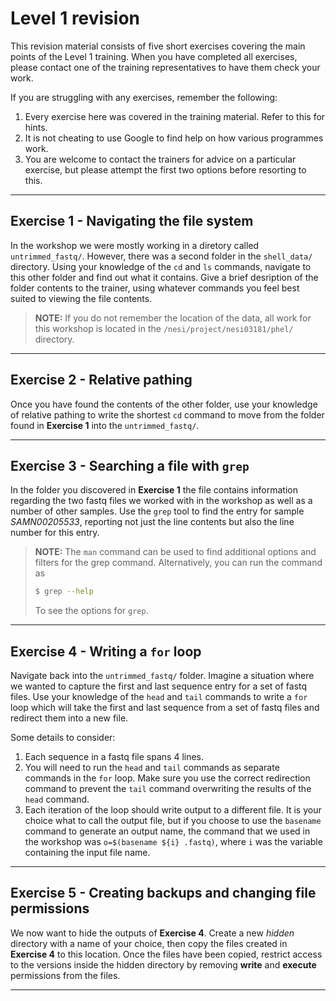 # Level 1 revision

This revision material consists of five short exercises covering the main points of the Level 1 training. When you have completed all exercises, please contact one of the training representatives to have them check your work.

If you are struggling with any exercises, remember the following:

1. Every exercise here was covered in the training material. Refer to this for hints.
2. It is not cheating to use Google to find help on how various programmes work.
3. You are welcome to contact the trainers for advice on a particular exercise, but please attempt the first two options before resorting to this.

---

## Exercise 1 - Navigating the file system

In the workshop we were mostly working in a diretory called `untrimmed_fastq/`. However, there was a second folder in the `shell_data/` directory. Using your knowledge of the `cd` and `ls` commands, navigate to this other folder and find out what it contains. Give a brief desription of the folder contents to the trainer, using whatever commands you feel best suited to viewing the file contents.

>**NOTE:** If you do not remember the location of the data, all work for this workshop is located in the `/nesi/project/nesi03181/phel/` directory.

---

## Exercise 2 - Relative pathing

Once you have found the contents of the other folder, use your knowledge of relative pathing to write the shortest `cd` command to move from the folder found in **Exercise 1** into the `untrimmed_fastq/`.

---

## Exercise 3 - Searching a file with `grep`

In the folder you discovered in **Exercise 1** the file contains information regarding the two fastq files we worked with in the workshop as well as a number of other samples. Use the `grep` tool to find the entry for sample *SAMN00205533*, reporting not just the line contents but also the line number for this entry.

>**NOTE:** The `man` command can be used to find additional options and filters for the grep command. Alternatively, you can run the command as
>```bash
>$ grep --help
>```
>To see the options for `grep`.

---

## Exercise 4 - Writing a `for` loop

Navigate back into the `untrimmed_fastq/` folder. Imagine a situation where we wanted to capture the first and last sequence entry for a set of fastq files. Use your knowledge of the `head` and `tail` commands to write a `for` loop which will take the first and last sequence from a set of fastq files and redirect them into a new file.

Some details to consider:

1. Each sequence in a fastq file spans 4 lines.
2. You will need to run the `head` and `tail` commands as separate commands in the `for` loop. Make sure you use the correct redirection command to prevent the `tail` command overwriting the results of the `head` command.
3. Each iteration of the loop should write output to a different file. It is your choice what to call the output file, but if you choose to use the `basename` command to generate an output name, the command that we used in the workshop was `o=$(basename ${i} .fastq)`, where `i` was the variable containing the input file name.

---

## Exercise 5 - Creating backups and changing file permissions

We now want to hide the outputs of **Exercise 4**. Create a new *hidden* directory with a name of your choice, then copy the files created in **Exercise 4** to this location. Once the files have been copied, restrict access to the versions inside the hidden directory by removing **write** and **execute** permissions from the files.

---
